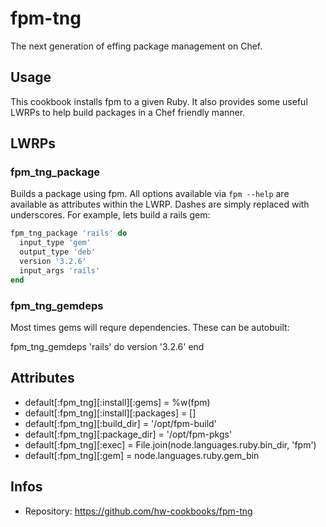 # fpm-tng

The next generation of effing package management on Chef.

## Usage

This cookbook installs fpm to a given Ruby. It also provides
some useful LWRPs to help build packages in a Chef friendly
manner.

## LWRPs

### fpm_tng_package

Builds a package using fpm. All options available via `fpm --help`
are available as attributes within the LWRP. Dashes are simply
replaced with underscores. For example, lets build a rails gem:

```ruby
fpm_tng_package 'rails' do
  input_type 'gem'
  output_type 'deb'
  version '3.2.6'
  input_args 'rails'
end
```

### fpm_tng_gemdeps

Most times gems will requre dependencies. These can be autobuilt:

fpm_tng_gemdeps 'rails' do
  version '3.2.6'
end

## Attributes

* default[:fpm_tng][:install][:gems] = %w(fpm)
* default[:fpm_tng][:install][:packages] = []
* default[:fpm_tng][:build_dir] = '/opt/fpm-build'
* default[:fpm_tng][:package_dir] = '/opt/fpm-pkgs'
* default[:fpm_tng][:exec] = File.join(node.languages.ruby.bin_dir, 'fpm')
* default[:fpm_tng][:gem] = node.languages.ruby.gem_bin

## Infos
* Repository: https://github.com/hw-cookbooks/fpm-tng
